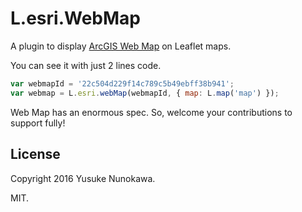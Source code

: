 # L.esri.WebMap

A plugin to display [ArcGIS Web Map](http://doc.arcgis.com/en/arcgis-online/reference/what-is-web-map.htm) on Leaflet maps.

You can see it with just 2 lines code.

```JavaScript
var webmapId = '22c504d229f14c789c5b49ebff38b941';
var webmap = L.esri.webMap(webmapId, { map: L.map('map') });
```

Web Map has an enormous spec. So, welcome your contributions to support fully!

## License
Copyright 2016 Yusuke Nunokawa.

MIT.
